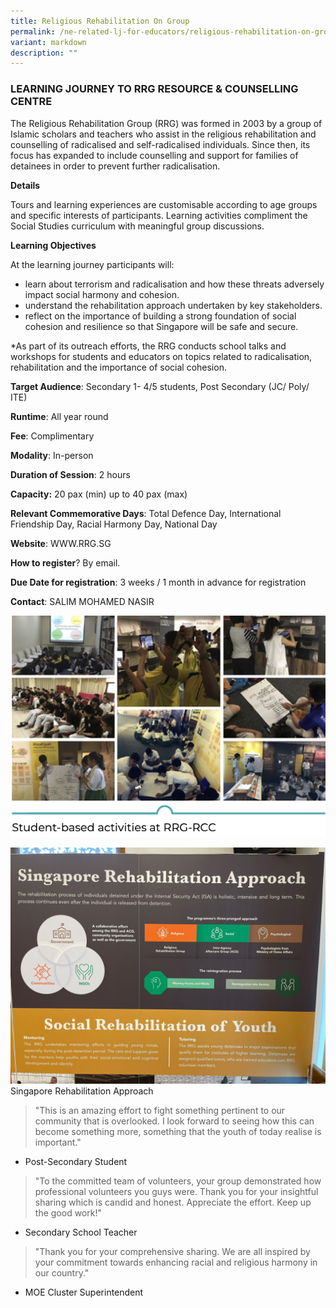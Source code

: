 ```yaml
---
title: Religious Rehabilitation On Group
permalink: /ne-related-lj-for-educators/religious-rehabilitation-on-group/
variant: markdown
description: ""
---
```

### LEARNING JOURNEY TO RRG RESOURCE & COUNSELLING CENTRE

The Religious Rehabilitation Group (RRG) was formed in 2003 by a group of Islamic scholars and teachers who assist in the religious rehabilitation and counselling of radicalised and self-radicalised individuals. Since then, its focus has expanded to include counselling and support for families of detainees in order to prevent further radicalisation.

**Details**

Tours and learning experiences are customisable according to age groups and specific interests of participants. Learning activities compliment the Social Studies curriculum with meaningful group discussions.

**Learning Objectives**

At the learning journey participants will: 
* learn about terrorism and radicalisation and how these threats adversely impact social harmony and cohesion. 
* understand the rehabilitation approach undertaken by key stakeholders.  
* reflect on the importance of building a strong foundation of social cohesion and resilience so that Singapore will be safe and secure.

*As part of its outreach efforts, the RRG conducts school talks and workshops for students and educators on topics related to radicalisation, rehabilitation and the importance of social cohesion.

**Target Audience**: Secondary 1- 4/5 students, Post Secondary (JC/ Poly/ ITE)	

**Runtime**: All year round	

**Fee**: Complimentary	

**Modality**: In-person	
	
**Duration of Session**: 2 hours 	

**Capacity:** 20 pax (min) up to 40 pax (max)	
	
**Relevant Commemorative Days**: Total Defence Day, International Friendship Day, Racial Harmony Day, National Day	

**Website**: WWW.RRG.SG	

**How to register**? By email.	

**Due Date for registration**: 3 weeks / 1 month in advance for registration	
	
**Contact**: SALIM MOHAMED NASIR

![](/images/programme_photo1.png)

![](/images/programme_photo2.jpg)
Singapore Rehabilitation Approach

> "This is an amazing effort to fight something pertinent to our community that is overlooked. I look forward to seeing how this can become something more, something that the youth of today realise is important." 
- Post-Secondary Student

> "To the committed team of volunteers, your group demonstrated how professional volunteers you guys were. Thank you for your insightful sharing which is candid and honest. Appreciate the effort. Keep up the good work!" 
- Secondary School Teacher

> "Thank you for your comprehensive sharing. We are all inspired by your commitment towards enhancing racial and religious harmony in our country." 
- MOE Cluster Superintendent